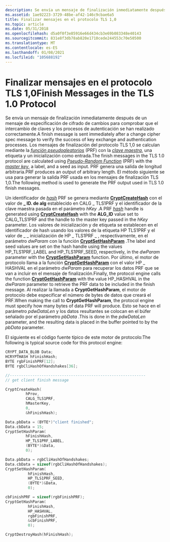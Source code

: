 ```yaml
---
description: Se envía un mensaje de finalización inmediatamente después de un mensaje de especificación de cifrado de cambios para comprobar que el intercambio de claves y los procesos de autenticación se han realizado correctamente.
ms.assetid: 1ae92223-3729-48be-af42-146c9cbae6a5
title: Finalizar mensajes en el protocolo TLS 1,0
ms.topic: article
ms.date: 05/31/2018
ms.openlocfilehash: d5a0f0f3e85916e66d434cb3e69b083348e40143
ms.sourcegitcommit: 831e8f3db78ab820e1710cede244553c70e50500
ms.translationtype: MT
ms.contentlocale: es-ES
ms.lasthandoff: 01/08/2021
ms.locfileid: "105688192"
---
```

# <a name="finish-messages-in-the-tls-10-protocol"></a><span data-ttu-id="488a4-103">Finalizar mensajes en el protocolo TLS 1,0</span><span class="sxs-lookup"><span data-stu-id="488a4-103">Finish Messages in the TLS 1.0 Protocol</span></span>

<span data-ttu-id="488a4-104">Se envía un mensaje de finalización inmediatamente después de un mensaje de especificación de cifrado de cambios para comprobar que el intercambio de claves y los procesos de autenticación se han realizado correctamente.</span><span class="sxs-lookup"><span data-stu-id="488a4-104">A finish message is sent immediately after a change cipher spec message to verify the success of key exchange and authentication processes.</span></span> <span data-ttu-id="488a4-105">Los mensajes de finalización del protocolo TLS 1,0 se calculan mediante la [*función pseudoaleatorios*](../secgloss/p-gly.md) (PRF) con la [*clave maestra*](../secgloss/m-gly.md), una etiqueta y un inicialización como entrada.</span><span class="sxs-lookup"><span data-stu-id="488a4-105">The finish messages in the TLS 1.0 protocol are calculated using [*Pseudo-Random Function*](../secgloss/p-gly.md) (PRF) with the [*master key*](../secgloss/m-gly.md), a label, and a seed as input.</span></span> <span data-ttu-id="488a4-106">PRF genera una salida de longitud arbitraria.</span><span class="sxs-lookup"><span data-stu-id="488a4-106">PRF produces an output of arbitrary length.</span></span> <span data-ttu-id="488a4-107">El método siguiente se usa para generar la salida PRF usada en los mensajes de finalización TLS 1,0.</span><span class="sxs-lookup"><span data-stu-id="488a4-107">The following method is used to generate the PRF output used in TLS 1.0 finish messages.</span></span>

<span data-ttu-id="488a4-108">Un identificador de [*hash*](../secgloss/h-gly.md) PRF se genera mediante [**CryptCreateHash**](/windows/desktop/api/Wincrypt/nf-wincrypt-cryptcreatehash) con el valor de **\_ ID. de alg** establecido en CALG \_ TLS1PRF y el identificador de la clave maestra pasada en el parámetro *hKey* .</span><span class="sxs-lookup"><span data-stu-id="488a4-108">A PRF [*hash*](../secgloss/h-gly.md) handle is generated using [**CryptCreateHash**](/windows/desktop/api/Wincrypt/nf-wincrypt-cryptcreatehash) with the **ALG\_ID** value set to CALG\_TLS1PRF and the handle to the master key passed in the *hKey* parameter.</span></span> <span data-ttu-id="488a4-109">Los valores de inicialización y de etiqueta se establecen en el identificador de hash usando los valores de la etiqueta HP TLS1PRF y el valor de \_ \_ inicialización de HP \_ TLS1PRF \_ , respectivamente, en el parámetro *dwParam* con la función [**CryptSetHashParam**](/windows/desktop/api/Wincrypt/nf-wincrypt-cryptsethashparam) .</span><span class="sxs-lookup"><span data-stu-id="488a4-109">The label and seed values are set on the hash handle using the values HP\_TLS1PRF\_LABEL and HP\_TLS1PRF\_SEED, respectively, in the *dwParam* parameter with the [**CryptSetHashParam**](/windows/desktop/api/Wincrypt/nf-wincrypt-cryptsethashparam) function.</span></span> <span data-ttu-id="488a4-110">Por último, el motor de protocolo llama a la función [**CryptGetHashParam**](/windows/desktop/api/Wincrypt/nf-wincrypt-cryptgethashparam) con el valor HP \_ HASHVAL en el parámetro *dwParam* para recuperar los datos PRF que se van a incluir en el mensaje de finalización.</span><span class="sxs-lookup"><span data-stu-id="488a4-110">Finally, the protocol engine calls the function [**CryptGetHashParam**](/windows/desktop/api/Wincrypt/nf-wincrypt-cryptgethashparam) with the value HP\_HASHVAL in the *dwParam* parameter to retrieve the PRF data to be included in the finish message.</span></span> <span data-ttu-id="488a4-111">Al realizar la llamada a **CryptGetHashParam**, el motor de protocolo debe especificar el número de bytes de datos que creará el PRF.</span><span class="sxs-lookup"><span data-stu-id="488a4-111">When making the call to **CryptGetHashParam**, the protocol engine must specify how many bytes of data PRF will produce.</span></span> <span data-ttu-id="488a4-112">Esto se hace en el parámetro *pdwDataLen* y los datos resultantes se colocan en el búfer señalado por el parámetro *pbData* .</span><span class="sxs-lookup"><span data-stu-id="488a4-112">This is done in the *pdwDataLen* parameter, and the resulting data is placed in the buffer pointed to by the *pbData* parameter.</span></span>

<span data-ttu-id="488a4-113">El siguiente es el código fuente típico de este motor de protocolo:</span><span class="sxs-lookup"><span data-stu-id="488a4-113">The following is typical source code for this protocol engine:</span></span>


```C++
CRYPT_DATA_BLOB Data;
HCRYPTHASH hFinishHash;
BYTE rgbFinishPRF[12];
BYTE rgbCliHashOfHandshakes[36];

//------------------------------------------------------------
// get client finish message

CryptCreateHash(
         hProv, 
         CALG_TLS1PRF, 
         hMasterKey, 
         0, 
         &hFinishHash);

Data.pbData = (BYTE*)"client finished";
Data.cbData = 15;
CryptSetHashParam(
         hFinishHash, 
         HP_TLS1PRF_LABEL, 
         (BYTE*)&Data, 
         0);

Data.pbData = rgbCliHashOfHandshakes;
Data.cbData = sizeof(rgbCliHashOfHandshakes);
CryptSetHashParam(
          hFinishHash, 
          HP_TLS1PRF_SEED, 
          (BYTE*)&Data, 
          0);

cbFinishPRF = sizeof(rgbFinishPRF);
CryptGetHashParam(
          hFinishHash, 
          HP_HASHVAL, 
          rgbFinishPRF, 
          &cbFinishPRF, 
          0);

CryptDestroyHash(hFinishHash);
```



 

 
